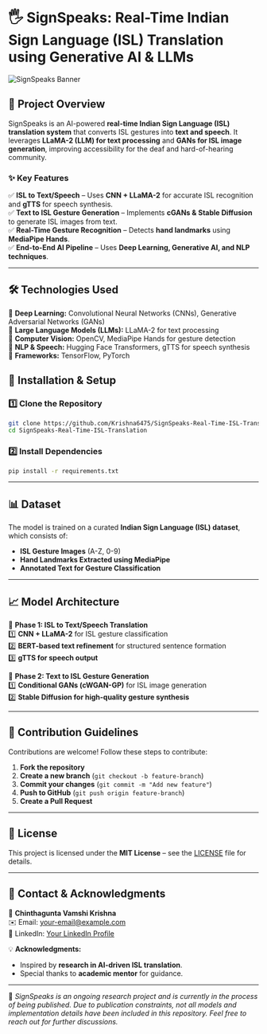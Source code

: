 # 🖐️ SignSpeaks: Real-Time Indian Sign Language (ISL) Translation using Generative AI & LLMs  

![SignSpeaks Banner]([https://your-image-link-here.com](https://www.livelaw.in/h-upload/2019/07/09/750x450_362025-isl.jpg))  

## 📌 Project Overview  
SignSpeaks is an AI-powered **real-time Indian Sign Language (ISL) translation system** that converts ISL gestures into **text and speech**. It leverages **LLaMA-2 (LLM) for text processing** and **GANs for ISL image generation**, improving accessibility for the deaf and hard-of-hearing community.  

### ✨ Key Features  
✅ **ISL to Text/Speech** – Uses **CNN + LLaMA-2** for accurate ISL recognition and **gTTS** for speech synthesis.  
✅ **Text to ISL Gesture Generation** – Implements **cGANs & Stable Diffusion** to generate ISL images from text.  
✅ **Real-Time Gesture Recognition** – Detects **hand landmarks** using **MediaPipe Hands**.  
✅ **End-to-End AI Pipeline** – Uses **Deep Learning, Generative AI, and NLP techniques**.  

---

## 🛠️ Technologies Used  
🔹 **Deep Learning:** Convolutional Neural Networks (CNNs), Generative Adversarial Networks (GANs)  
🔹 **Large Language Models (LLMs):** LLaMA-2 for text processing  
🔹 **Computer Vision:** OpenCV, MediaPipe Hands for gesture detection  
🔹 **NLP & Speech:** Hugging Face Transformers, gTTS for speech synthesis  
🔹 **Frameworks:** TensorFlow, PyTorch  


## 🚀 Installation & Setup  
### **1️⃣ Clone the Repository**  
```bash  
git clone https://github.com/Krishna6475/SignSpeaks-Real-Time-ISL-Translation.git  
cd SignSpeaks-Real-Time-ISL-Translation  
```

### **2️⃣ Install Dependencies**  
```bash  
pip install -r requirements.txt  
```

---

## 📊 Dataset  
The model is trained on a curated **Indian Sign Language (ISL) dataset**, which consists of:  
- **ISL Gesture Images** (A-Z, 0-9)  
- **Hand Landmarks Extracted using MediaPipe**  
- **Annotated Text for Gesture Classification**  

---

## 📈 Model Architecture  
📌 **Phase 1: ISL to Text/Speech Translation**  
1️⃣ **CNN + LLaMA-2** for ISL gesture classification  
2️⃣ **BERT-based text refinement** for structured sentence formation  
3️⃣ **gTTS for speech output**  

📌 **Phase 2: Text to ISL Gesture Generation**  
1️⃣ **Conditional GANs (cWGAN-GP)** for ISL image generation  
2️⃣ **Stable Diffusion for high-quality gesture synthesis**  

---

## 🤝 Contribution Guidelines  
Contributions are welcome! Follow these steps to contribute:  
1. **Fork the repository**  
2. **Create a new branch** (`git checkout -b feature-branch`)  
3. **Commit your changes** (`git commit -m "Add new feature"`)  
4. **Push to GitHub** (`git push origin feature-branch`)  
5. **Create a Pull Request**  

---

## 📜 License  
This project is licensed under the **MIT License** – see the [LICENSE](LICENSE) file for details.  

---

## 📩 Contact & Acknowledgments  
👤 **Chinthagunta Vamshi Krishna**  
✉️ Email: [your-email@example.com](mailto:vamshikrishna6475@gmail.com)  
🔗 LinkedIn: [Your LinkedIn Profile](https://www.linkedin.com/in/vamshi-krishna-chinthagunta-73321625b/)  

💡 **Acknowledgments:**  
- Inspired by **research in AI-driven ISL translation**.  
- Special thanks to **academic mentor** for guidance.  

---

🚀 *SignSpeaks is an ongoing research project and is currently in the process of being published. Due to publication constraints, not all models and implementation details have been included in this repository. Feel free to reach out for further discussions.*  

